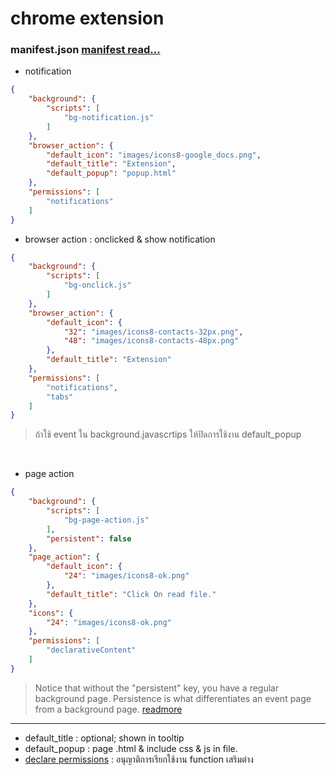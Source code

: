 # chrome extension 

### manifest.json [manifest read...](https://developer.chrome.com/extensions/manifest)
- notification
```json
{
    "background": {
        "scripts": [
            "bg-notification.js"
        ]
    },
    "browser_action": {
        "default_icon": "images/icons8-google_docs.png",
        "default_title": "Extension",     
        "default_popup": "popup.html"    
    },
    "permissions": [
        "notifications"
    ]
}
```

- browser action : onclicked & show notification
```json
{
    "background": {
        "scripts": [
            "bg-onclick.js"
        ]
    },
    "browser_action": {
        "default_icon": {
            "32": "images/icons8-contacts-32px.png",
            "48": "images/icons8-contacts-48px.png"
        },
        "default_title": "Extension"
    },
    "permissions": [
        "notifications",
        "tabs"
    ]
}
```
> ถ้าใช้ event ใน background.javascrtips ให้ปิดการใช้งาน default_popup

<br>

- page action
```json
{
    "background": {
        "scripts": [
            "bg-page-action.js"
        ],
        "persistent": false
    },
    "page_action": {
        "default_icon": { 
            "24": "images/icons8-ok.png" 
        },
        "default_title": "Click On read file." 
    },
    "icons": {
        "24": "images/icons8-ok.png"
    },
    "permissions": [
        "declarativeContent"
    ]
}
```
> Notice that without the "persistent" key, you have a regular background page. Persistence is what differentiates an event page from a background page. [readmore](https://developer.chrome.com/extensions/event_pages)
> 

<hr>

- default_title : optional; shown in tooltip
- default_popup : page .html & include css & js in file.
- [declare permissions](https://developer.chrome.com/extensions/declare_permissions) : อนุญาติการเรียกใช้งาน function เสริมต่าง 

